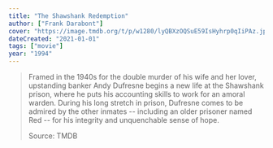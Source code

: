 ```yaml
---
title: "The Shawshank Redemption"
author: ["Frank Darabont"]
cover: "https://image.tmdb.org/t/p/w1280/lyQBXzOQSuE59IsHyhrp0qIiPAz.jpg"
dateCreated: "2021-01-01"
tags: ["movie"]
year: "1994"
---
```


> Framed in the 1940s for the double murder of his wife and her lover, upstanding banker Andy Dufresne begins a new life at the Shawshank prison, where he puts his accounting skills to work for an amoral warden. During his long stretch in prison, Dufresne comes to be admired by the other inmates -- including an older prisoner named Red -- for his integrity and unquenchable sense of hope.
>
> Source: TMDB
